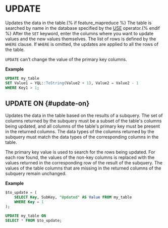 # UPDATE

Updates the data in the table.{% if feature_mapreduce %}  The table is searched by name in the database specified by the [USE](../use.md) operator.{% endif %} After the `SET` keyword, enter the columns where you want to update values and the new values themselves. The list of rows is defined by the `WHERE` clause. If `WHERE` is omitted, the updates are applied to all the rows of the table.

`UPDATE` can't change the value of the primary key columns.

**Example**

```sql
UPDATE my_table
SET Value1 = YQL::ToString(Value2 + 1), Value2 = Value2 - 1
WHERE Key1 > 1;
```

## UPDATE ON {#update-on}

Updates the data in the table based on the results of a subquery. The set of columns returned by the subquery must be a subset of the table's columns being updated, and all columns of the table's primary key must be present in the returned columns. The data types of the columns returned by the subquery must match the data types of the corresponding columns in the table.

The primary key value is used to search for the rows being updated. For each row found, the values of the non-key columns is replaced with the values returned in the corresponding row of the result of the subquery. The values of the table columns that are missing in the returned columns of the subquery remain unchanged.

**Example**

```sql
$to_update = (
    SELECT Key, SubKey, "Updated" AS Value FROM my_table
    WHERE Key = 1
);

UPDATE my_table ON
SELECT * FROM $to_update;
```
